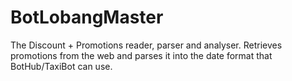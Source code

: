 # BotLobangMaster
The Discount + Promotions reader, parser and analyser. Retrieves promotions from the web and parses it into the date format that BotHub/TaxiBot can use.
